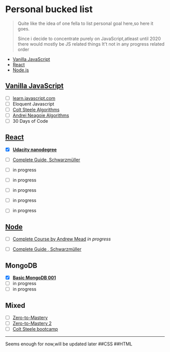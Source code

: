 # Personal bucked list


> Quite like the idea of one fella to 
> list personal goal here,so here it goes.
> 
> Since i decide to concentrate purely 
> on JavaScript,atleast until 2020
> there would mostly be JS related things
> It't not in any progress related order
  - [Vanilla JavaScript](#javascript)
  - [React](#react)
  - [Node.js](#node)

## [Vanilla JavaScript](#vanilla)

- [ ] [learn.javascript.com](https://learn.javascript.com)
- [ ] Eloquent Javascript
- [ ] [Colt Steele Algorithms](https://www.udemy.com/js-algorithms-and-data-structures-masterclass/learn/v4/)
- [ ] [Andrei Neagoie Algorithms](https://www.udemy.com/master-the-coding-interview-data-structures-algorithms/learn/v4/)
- [ ] 30 Days of Code

## [React](react)

- [X] __[Udacity nanodegree](https://confirm.udacity.com/HSCUZV7D)__
- [ ] [Complete Guide, Schwarzmüller](https://www.udemy.com/react-the-complete-guide-incl-redux/learn/v4/)
- [ ] in progress
- [ ] in progress
- [ ] in progress
- [ ] in progress
- [ ] in progress


## [Node](node)
- [ ] [Complete Course by Andrew Mead](https://www.udemy.com/the-complete-nodejs-developer-course-2/learn/v4/) _in progress_
- [ ] [Complete Guide , Schwarzmüller](https://www.udemy.com/nodejs-the-complete-guide/learn/v4/)


## MongoDB

- [x] __[Basic MongoDB 001](http://university.mongodb.com/course_completion/2c2f8486-17d1-4dab-b0a2-77c88895)__
- [ ] in progress
- [ ] in progress

## Mixed

- [ ] [Zero-to-Mastery](https://www.udemy.com/the-complete-web-developer-zero-to-mastery/learn/v4/)
- [ ] [Zero-to-Mastery 2](https://www.udemy.com/the-complete-junior-to-senior-web-developer-roadmap/learn/v4/)
- [ ] [Colt Steele bootcamp](https://www.udemy.com/the-web-developer-bootcamp/learn/v4/)

---
Seems enough for now,will be updated later
##CSS
##HTML


